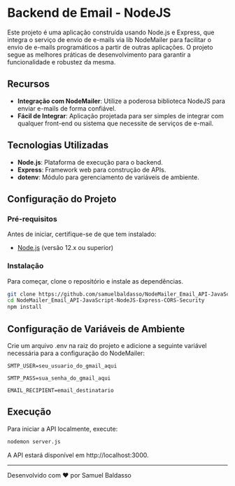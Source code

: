 # Backend de Email - NodeJS

Este projeto é uma aplicação construída usando Node.js e Express, que integra o serviço de envio de e-mails via lib NodeMailer para facilitar o envio de e-mails programáticos a partir de outras aplicações. O projeto segue as melhores práticas de desenvolvimento para garantir a funcionalidade e robustez da mesma.

## Recursos

- **Integração com NodeMailer**: Utilize a poderosa biblioteca NodeJS para enviar e-mails de forma confiável.
- **Fácil de Integrar**: Aplicação projetada para ser simples de integrar com qualquer front-end ou sistema que necessite de serviços de e-mail.

## Tecnologias Utilizadas

- **Node.js**: Plataforma de execução para o backend.
- **Express**: Framework web para construção de APIs.
- **dotenv**: Módulo para gerenciamento de variáveis de ambiente.

## Configuração do Projeto

### Pré-requisitos

Antes de iniciar, certifique-se de que tem instalado:
- [Node.js](https://nodejs.org/en/) (versão 12.x ou superior)

### Instalação

Para começar, clone o repositório e instale as dependências.

```bash
git clone https://github.com/samuelbaldasso/NodeMailer_Email_API-JavaScript-NodeJS-Express-CORS-Security.git
cd NodeMailer_Email_API-JavaScript-NodeJS-Express-CORS-Security
npm install
```

## Configuração de Variáveis de Ambiente

Crie um arquivo .env na raiz do projeto e adicione a seguinte variável necessária para a configuração do NodeMailer:

`SMTP_USER=seu_usuario_do_gmail_aqui`

`SMTP_PASS=sua_senha_do_gmail_aqui`

`EMAIL_RECIPIENT=email_destinatario`

## Execução

Para iniciar a API localmente, execute:

```bash
nodemon server.js
```

A API estará disponível em http://localhost:3000.

---

Desenvolvido com ❤️ por Samuel Baldasso
